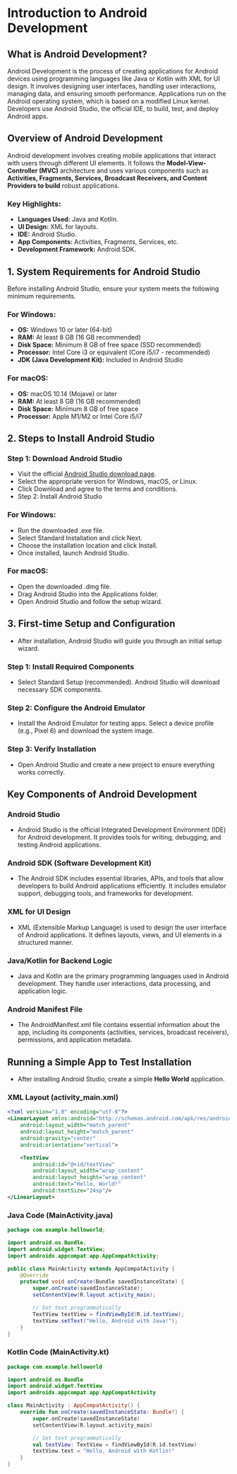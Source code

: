 # Introduction to Android Development

## What is Android Development?

Android Development is the process of creating applications for Android devices using programming languages like Java or Kotlin with XML for UI design. It involves designing user interfaces, handling user interactions, managing data, and ensuring smooth performance. Applications run on the Android operating system, which is based on a modified Linux kernel. Developers use Android Studio, the official IDE, to build, test, and deploy Android apps.


## Overview of Android Development

Android development involves creating mobile applications that interact with users through different UI elements. It follows the **Model-View-Controller (MVC)** architecture and uses various components such as **Activities, Fragments, Services, Broadcast Receivers, and Content Providers to build** robust applications.

### Key Highlights:
- **Languages Used:** Java and Kotlin.
- **UI Design:** XML for layouts.
- **IDE:** Android Studio.
- **App Components:** Activities, Fragments, Services, etc.
- **Development Framework:** Android SDK.


## 1. System Requirements for Android Studio
Before installing Android Studio, ensure your system meets the following minimum requirements.

### For Windows:
- **OS:** Windows 10 or later (64-bit)
- **RAM:** At least 8 GB (16 GB recommended)
- **Disk Space:** Minimum 8 GB of free space (SSD recommended)
- **Processor:** Intel Core i3 or equivalent (Core i5/i7 - recommended)
- **JDK (Java Development Kit):** Included in Android Studio
    
### For macOS:
- **OS:** macOS 10.14 (Mojave) or later
- **RAM:** At least 8 GB (16 GB recommended)
- **Disk Space:** Minimum 8 GB of free space
- **Processor:** Apple M1/M2 or Intel Core i5/i7

## 2. Steps to Install Android Studio
### Step 1: Download Android Studio
- Visit the official [Android Studio download page](https://developer.android.com/studio).
- Select the appropriate version for Windows, macOS, or Linux.
- Click Download and agree to the terms and conditions.
- Step 2: Install Android Studio

### For Windows:
- Run the downloaded .exe file.<br>
- Select Standard Installation and click Next.<br>
- Choose the installation location and click Install.<br>
- Once installed, launch Android Studio.<br>

### For macOS:
- Open the downloaded .dmg file.
- Drag Android Studio into the Applications folder.
- Open Android Studio and follow the setup wizard.

## 3. First-time Setup and Configuration
- After installation, Android Studio will guide you through an initial setup wizard.

### Step 1: Install Required Components
- Select Standard Setup (recommended).
Android Studio will download necessary SDK components.

### Step 2: Configure the Android Emulator
- Install the Android Emulator for testing apps.
Select a device profile (e.g., Pixel 6) and download the 
system image.

### Step 3: Verify Installation
- Open Android Studio and create a new project to ensure everything works correctly.

## Key Components of Android Development
### Android Studio
- Android Studio is the official Integrated Development Environment (IDE) for Android development. It provides tools for writing, debugging, and testing Android applications.

### Android SDK (Software Development Kit)
- The Android SDK includes essential libraries, APIs, and tools that allow developers to build Android applications efficiently. It includes emulator support, debugging tools, and frameworks for development.

### XML for UI Design
- XML (Extensible Markup Language) is used to design the user interface of Android applications. It defines layouts, views, and UI elements in a structured manner.

### Java/Kotlin for Backend Logic
- Java and Kotlin are the primary programming languages used in Android development. They handle user interactions, data processing, and application logic.

### Android Manifest File
- The AndroidManifest.xml file contains essential information about the app, including its components (activities, services, broadcast receivers), permissions, and application metadata.

## Running a Simple App to Test Installation
- After installing Android Studio, create a simple **Hello World** application.

### XML Layout (activity_main.xml)
```XML
<?xml version="1.0" encoding="utf-8"?>
<LinearLayout xmlns:android="http://schemas.android.com/apk/res/android"
    android:layout_width="match_parent"
    android:layout_height="match_parent"
    android:gravity="center"
    android:orientation="vertical">

    <TextView
        android:id="@+id/textView"
        android:layout_width="wrap_content"
        android:layout_height="wrap_content"
        android:text="Hello, World!"
        android:textSize="24sp"/>
</LinearLayout>
```

### Java Code (MainActivity.java)
```Java
package com.example.helloworld;

import android.os.Bundle;
import android.widget.TextView;
import androidx.appcompat.app.AppCompatActivity;

public class MainActivity extends AppCompatActivity {
    @Override
    protected void onCreate(Bundle savedInstanceState) {
        super.onCreate(savedInstanceState);
        setContentView(R.layout.activity_main);

        // Set text programmatically
        TextView textView = findViewById(R.id.textView);
        textView.setText("Hello, Android with Java!");
    }
}
```

### Kotlin Code (MainActivity.kt)
```Kotlin
package com.example.helloworld

import android.os.Bundle
import android.widget.TextView
import androidx.appcompat.app.AppCompatActivity

class MainActivity : AppCompatActivity() {
    override fun onCreate(savedInstanceState: Bundle?) {
        super.onCreate(savedInstanceState)
        setContentView(R.layout.activity_main)

        // Set text programmatically
        val textView: TextView = findViewById(R.id.textView)
        textView.text = "Hello, Android with Kotlin!"
    }
}
```



